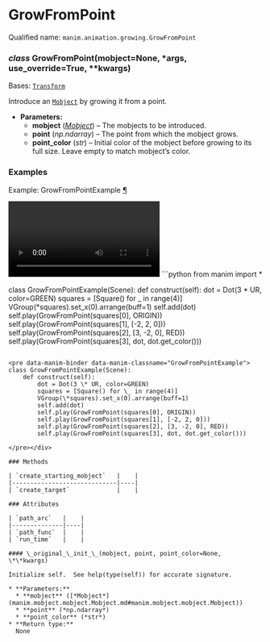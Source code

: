 # GrowFromPoint

Qualified name: `manim.animation.growing.GrowFromPoint`

### *class* GrowFromPoint(mobject=None, \*args, use_override=True, \*\*kwargs)

Bases: [`Transform`](manim.animation.transform.Transform.md#manim.animation.transform.Transform)

Introduce an [`Mobject`](manim.mobject.mobject.Mobject.md#manim.mobject.mobject.Mobject) by growing it from a point.

* **Parameters:**
  * **mobject** ([*Mobject*](manim.mobject.mobject.Mobject.md#manim.mobject.mobject.Mobject)) – The mobjects to be introduced.
  * **point** (*np.ndarray*) – The point from which the mobject grows.
  * **point_color** (*str*) – Initial color of the mobject before growing to its full size. Leave empty to match mobject’s color.

### Examples

<div id="growfrompointexample" class="admonition admonition-manim-example">
<p class="admonition-title">Example: GrowFromPointExample <a class="headerlink" href="#growfrompointexample">¶</a></p><video
    class="manim-video"
    controls
    loop
    autoplay
    src="./GrowFromPointExample-1.mp4">
</video>
```python
from manim import *

class GrowFromPointExample(Scene):
    def construct(self):
        dot = Dot(3 * UR, color=GREEN)
        squares = [Square() for _ in range(4)]
        VGroup(*squares).set_x(0).arrange(buff=1)
        self.add(dot)
        self.play(GrowFromPoint(squares[0], ORIGIN))
        self.play(GrowFromPoint(squares[1], [-2, 2, 0]))
        self.play(GrowFromPoint(squares[2], [3, -2, 0], RED))
        self.play(GrowFromPoint(squares[3], dot, dot.get_color()))
```

<pre data-manim-binder data-manim-classname="GrowFromPointExample">
class GrowFromPointExample(Scene):
    def construct(self):
        dot = Dot(3 \* UR, color=GREEN)
        squares = [Square() for \_ in range(4)]
        VGroup(\*squares).set_x(0).arrange(buff=1)
        self.add(dot)
        self.play(GrowFromPoint(squares[0], ORIGIN))
        self.play(GrowFromPoint(squares[1], [-2, 2, 0]))
        self.play(GrowFromPoint(squares[2], [3, -2, 0], RED))
        self.play(GrowFromPoint(squares[3], dot, dot.get_color()))

</pre></div>

### Methods

| `create_starting_mobject`   |    |
|-----------------------------|----|
| `create_target`             |    |

### Attributes

| `path_arc`   |    |
|--------------|----|
| `path_func`  |    |
| `run_time`   |    |

#### \_original_\_init_\_(mobject, point, point_color=None, \*\*kwargs)

Initialize self.  See help(type(self)) for accurate signature.

* **Parameters:**
  * **mobject** ([*Mobject*](manim.mobject.mobject.Mobject.md#manim.mobject.mobject.Mobject))
  * **point** (*np.ndarray*)
  * **point_color** (*str*)
* **Return type:**
  None
